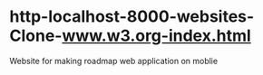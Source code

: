 # http-localhost-8000-websites-Clone-www.w3.org-index.html
Website for making roadmap web application on moblie
